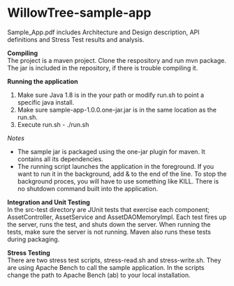# WillowTree-sample-app

Sample_App.pdf includes Architecture and Design description, API definitions and Stress
Test results and analysis.

**Compiling**  
The project is a maven project.  Clone the respository and run mvn package.  The jar is included in the repository, if there is trouble compiling it.

**Running the application**   
1. Make sure Java 1.8 is in the your path or modify run.sh to point a specific java install.  
2. Make sure sample-app-1.0.0.one-jar.jar is in the same location as the run.sh.  
3. Execute run.sh - ./run.sh  

*Notes*
* The sample jar is packaged using the one-jar plugin for maven.  It contains all its dependencies.
* The running script launches the application in the foreground.  If you want to run it in the background, add & to the end of the line.
To stop the background proces, you will have to use something like KILL.  There is no shutdown command built into the application.

**Integration and Unit Testing**  
In the src-test directory are JUnit tests that exercise each component; AssetController, AssetService and AssetDAOMemoryImpl.  Each test fires up the server, runs the test, and shuts down the server.  When running the tests, make sure the server is not running. Maven also runs these tests during packaging.

**Stress Testing**  
There are two stress test scripts, stress-read.sh and stress-write.sh.  They are using Apache Bench to call the sample application.  In the scripts change the path to Apache Bench (ab) to your local installation.
